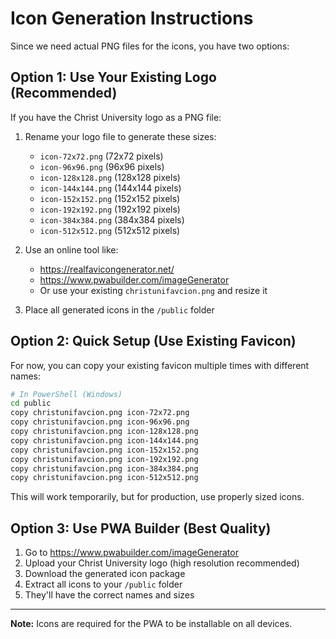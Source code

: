 # Icon Generation Instructions

Since we need actual PNG files for the icons, you have two options:

## Option 1: Use Your Existing Logo (Recommended)

If you have the Christ University logo as a PNG file:

1. Rename your logo file to generate these sizes:
   - `icon-72x72.png` (72x72 pixels)
   - `icon-96x96.png` (96x96 pixels)
   - `icon-128x128.png` (128x128 pixels)
   - `icon-144x144.png` (144x144 pixels)
   - `icon-152x152.png` (152x152 pixels)
   - `icon-192x192.png` (192x192 pixels)
   - `icon-384x384.png` (384x384 pixels)
   - `icon-512x512.png` (512x512 pixels)

2. Use an online tool like:
   - https://realfavicongenerator.net/
   - https://www.pwabuilder.com/imageGenerator
   - Or use your existing `christunifavcion.png` and resize it

3. Place all generated icons in the `/public` folder

## Option 2: Quick Setup (Use Existing Favicon)

For now, you can copy your existing favicon multiple times with different names:

```bash
# In PowerShell (Windows)
cd public
copy christunifavcion.png icon-72x72.png
copy christunifavcion.png icon-96x96.png
copy christunifavcion.png icon-128x128.png
copy christunifavcion.png icon-144x144.png
copy christunifavcion.png icon-152x152.png
copy christunifavcion.png icon-192x192.png
copy christunifavcion.png icon-384x384.png
copy christunifavcion.png icon-512x512.png
```

This will work temporarily, but for production, use properly sized icons.

## Option 3: Use PWA Builder (Best Quality)

1. Go to https://www.pwabuilder.com/imageGenerator
2. Upload your Christ University logo (high resolution recommended)
3. Download the generated icon package
4. Extract all icons to your `/public` folder
5. They'll have the correct names and sizes

---

**Note:** Icons are required for the PWA to be installable on all devices.
